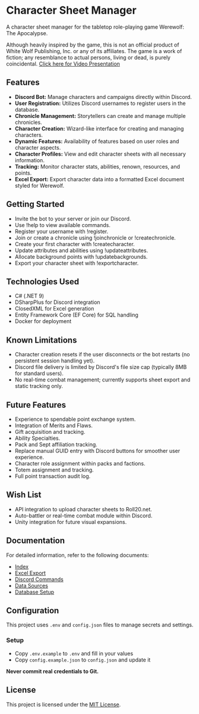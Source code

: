 # Character Sheet Manager

A character sheet manager for the tabletop role-playing game Werewolf: The Apocalypse.

Although heavily inspired by the game, this is not an official product of White Wolf Publishing, Inc. or any of its affiliates. The game is a work of fiction; any resemblance to actual persons, living or dead, is purely coincidental.
[Click here for Video Presentation](https://www.youtube.com/watch?v=PDU1XRehry0&t=795s)

## Features

- **Discord Bot:** Manage characters and campaigns directly within Discord.
- **User Registration:** Utilizes Discord usernames to register users in the database.
- **Chronicle Management:** Storytellers can create and manage multiple chronicles.
- **Character Creation:** Wizard-like interface for creating and managing characters.
- **Dynamic Features:** Availability of features based on user roles and character aspects.
- **Character Profiles:** View and edit character sheets with all necessary information.
- **Tracking:** Monitor character stats, abilities, renown, resources, and points.
- **Excel Export:** Export character data into a formatted Excel document styled for Werewolf.

## Getting Started

- Invite the bot to your server or join our Discord.
- Use !help to view available commands.
- Register your username with !register.
- Join or create a chronicle using !joinchronicle or !createchronicle.
- Create your first character with !createcharacter.
- Update attributes and abilities using !updateattributes.
- Allocate background points with !updatebackgrounds.
- Export your character sheet with !exportcharacter.

## Technologies Used

- C# (.NET 9)
- DSharpPlus for Discord integration
- ClosedXML for Excel generation
- Entity Framework Core (EF Core) for SQL handling
- Docker for deployment

## Known Limitations

- Character creation resets if the user disconnects or the bot restarts (no persistent session handling yet).
- Discord file delivery is limited by Discord's file size cap (typically 8MB for standard users).
- No real-time combat management; currently supports sheet export and static tracking only.

## Future Features

- Experience to spendable point exchange system.
- Integration of Merits and Flaws.
- Gift acquisition and tracking.
- Ability Specialties.
- Pack and Sept affiliation tracking.
- Replace manual GUID entry with Discord buttons for smoother user experience.
- Character role assignment within packs and factions.
- Totem assignment and tracking.
- Full point transaction audit log.

## Wish List

- API integration to upload character sheets to Roll20.net.
- Auto-battler or real-time combat module within Discord.
- Unity integration for future visual expansions.

## Documentation

For detailed information, refer to the following documents:
- [Index](Docs/index.md)
- [Excel Export](Docs/excel-export.md)
- [Discord Commands](Docs/discord-commands.md)
- [Data Sources](Docs/data-sources.md)
- [Database Setup](Docs/database-setup.md)

## Configuration

This project uses `.env` and `config.json` files to manage secrets and settings.

### Setup

- Copy `.env.example` to `.env` and fill in your values
- Copy `config.example.json` to `config.json` and update it

**Never commit real credentials to Git.**

## License

This project is licensed under the [MIT License](LICENSE.txt).
